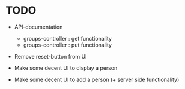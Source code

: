 # TODO

- API-documentation
  - groups-controller : get functionality
  - groups-controller : put functionality

- Remove reset-button from UI

- Make some decent UI to display a person
- Make some decent UI to add a person (+ server side functionality)
